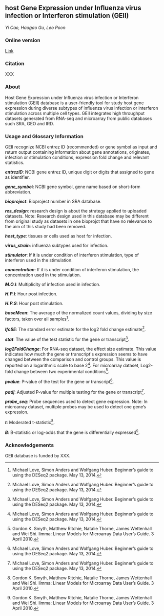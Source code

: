 ## host Gene Expression under Influenza virus infection or Interferon stimulation (GEII)
*Yi Cao, Haogao Gu, Leo Poon*


### Online version
[Link](https://leo-poon-lab-geii-scriptsweb-app-pk8r5m.streamlitapp.com/)

### Citation
XXX

### About
Host Gene Expression under Influenza virus infection or Interferon stimulation (GEII) database is a user-friendly tool for study host gene expression during diverse subtypes of influenza virus infection or interferon stimulation across multiple cell types. GEII integrates high throughput datasets generated from RNA-seq and microarray from public databases such SRA, GEO and IRD. 

### Usage and Glossary Information
GEII recognize NCBI entrez ID (recommended) or gene symbol as input and return output containing information about gene annotations, originates, infection or stimulation conditions, expression fold change and relevant statistics. 

***entrezID***: NCBI gene entrez ID, unique digit or digits that assigned to gene as identifier. 

***gene_symbo***l: NCBI gene symbol, gene name based on short-form abbreviation.

***bioproject***: Bioproject number in SRA database.

***res_design***: research design is about the strategy applied to uploaded datasets. Note: Research design used in this database may be different from original study as datasets in one bioprojct that have no relevance to the aim of this study had been removed. 

***host_type***: tissues or cells used as host for infection.

***virus_strain***: influenza subtypes used for infection.

***stimulator***: If it is under condition of interferon stimulation, type of interferon used in the stimulation.

***concentration***: If it is under condition of interferon stimulation, the concentration used in the stimulation.

***M.O.I***: Multiplicity of infection used in infection.

***H.P.I***: Hour post infection.

***H.P.S***: Hour post stimulation.

***baseMean***: The average of the normalized count values, dividing by size factors, taken over all samples[^1].

***lfcSE***: The standard error estimate for the log2 fold change estimate[^1].

***stat***: The value of the test statistic for the gene or transcript[^1].

***log2FoldChange***: For RNA-seq dataset, the effect size estimate. This value indicates how much the gene or transcript's expression seems to have changed between the comparison and control groups. This value is reported on a logarithmic scale to base 2[^1]. For microarray dataset, Log2-fold change between two experimental conditions[^2].

***pvalue***: P-value of the test for the gene or transcript[^1].

***padj***: Adjusted P-value for multiple testing for the gene or transcript[^1].

***probe_seq***: Probe sequences used to detect gene expression. Note: In microarray dataset, multiple probes may be used to detect one gene’s expression. 

***t***: Moderated t-statistic[^2].

***B***: B-statistic or log-odds that the gene is differentially expressed[^2].


### Acknowledgements
GEII database is funded by XXX. 


[^1]: Michael Love, Simon Anders and Wolfgang Huber. Beginner’s guide to using the DESeq2 package. May 13, 2014.
[^2]: Gordon K. Smyth, Matthew Ritchie, Natalie Thorne, James Wettenhall and Wei Shi. limma: Linear Models for Microarray Data User’s Guide. 3 April 2010.
